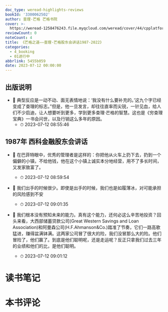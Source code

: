 ```yaml
---
doc_type: weread-highlights-reviews
bookId: '3300062502'
author: 查理·芒格 芒格书院
cover: >-
  https://weread-1258476243.file.myqcloud.com/weread/cover/44/cpplatform_tweycmwdgv5kegl9rgght1/t7_cpplatform_tweycmwdgv5kegl9rgght11687684560.jpg
reviewCount: 0
noteCount: 4
title: 《芒格之道——查理·芒格股东会讲话1987-2022》
categories:
  - 4_booking
  - 01进行中
abbrlink: 5455b059
date: 2023-07-12 00:00:00
---
```



## 出版说明


- 📌 典型反应是一动不动、面无表情地说：‘我没有什么要补充的。’这九个字已经变成了查理的标志。”但是，他一旦发言，却往往直率而尖锐，一针见血，给人们不少启迪，让人想要听到更多，学到更多查理·芒格的智慧。这也是《穷查理宝典》一书会问世，以及行销这么多年的原因。 
    - ⏱ 2023-07-12 08:55:46 
## 1987年 西科金融股东会讲话


- 📌 在巴菲特眼中，优秀的管理者是这样的：你把他从火车上扔下去，扔到一个偏僻的小镇，不给他钱，他在这个小镇上诚实本分地经营，用不了多长时间，又发家致富了。 
    - ⏱ 2023-07-12 08:59:54 

- 📌 我们出手的时候很少。即使是出手的时候，我们也是如履薄冰，对可能承担的风险感到不安 
    - ⏱ 2023-07-12 09:01:35 

- 📌 我们根本没有预知未来的能力。真有这个能力，还何必这么辛苦地投资？回头来看，大西部储蓄贷款公司(Great Western Savings and Loan Association)和阿曼森公司(H.F.Ahmanson&Co.)踏准了节奏，它们一路高歌猛进，赚得盆满钵满。这两家公司冒了很大的险，我们没冒那么大的险。他们冒险了，他们赢了。到底是他们聪明呢，还是走运呢？反正只拿我们过去三年的业绩和他们的比，是他们聪明。 
    - ⏱ 2023-07-12 09:01:12 

# 读书笔记


# 本书评论
